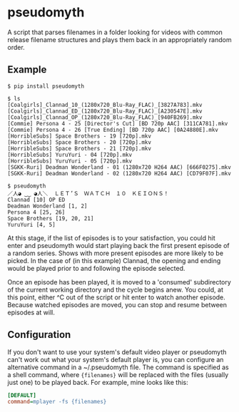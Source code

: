 # pseudomyth

A script that parses filenames in a folder looking for videos with common
release filename structures and plays them back in an appropriately random
order.

## Example

```
$ pip install pseudomyth

$ ls
[Coalgirls]_Clannad_10_(1280x720_Blu-Ray_FLAC)_[3827A783].mkv
[Coalgirls]_Clannad_ED_(1280x720_Blu-Ray_FLAC)_[A230547E].mkv
[Coalgirls]_Clannad_OP_(1280x720_Blu-Ray_FLAC)_[940FB269].mkv
[Commie] Persona 4 - 25 [Director's Cut] [BD 720p AAC] [311CA781].mkv
[Commie] Persona 4 - 26 [True Ending] [BD 720p AAC] [0A24880E].mkv
[HorribleSubs] Space Brothers - 19 [720p].mkv
[HorribleSubs] Space Brothers - 20 [720p].mkv
[HorribleSubs] Space Brothers - 21 [720p].mkv
[HorribleSubs] YuruYuri - 04 [720p].mkv
[HorribleSubs] YuruYuri - 05 [720p].mkv
[SGKK-Ruri] Deadman Wonderland - 01 (1280x720 H264 AAC) [666F0275].mkv
[SGKK-Ruri] Deadman Wonderland - 02 (1280x720 H264 AAC) [CD79F07F].mkv

$ pseudomyth 
／人◕ ‿‿ ◕人＼  ＬＥＴ’Ｓ　ＷＡＴＣＨ　１０　ＫＥＩＯＮＳ！
Clannad [10] OP ED 
Deadman Wonderland [1, 2] 
Persona 4 [25, 26] 
Space Brothers [19, 20, 21] 
YuruYuri [4, 5] 
```

At this stage, if the list of episodes is to your satisfaction, you could hit
enter and pseudomyth would start playing back the first present episode of a
random series. Shows with more present episodes are more likely to be picked.
In the case of (in this example) Clannad, the opening and ending would be
played prior to and following the episode selected.

Once an episode has been played, it is moved to a 'consumed' subdirectory of
the current working directory and the cycle begins anew. You could, at this
point, either ^C out of the script or hit enter to watch another episode.
Because watched episodes are moved, you can stop and resume between episodes at
will.

## Configuration

If you don't want to use your system's default video player or pseudomyth can't
work out what your system's default player is, you can configure an alternative
command in a ~/.pseudomyth file. The command is specified as a shell command,
where `{filenames}` will be replaced with the files (usually just one) to be
played back. For example, mine looks like this:

```ini
[DEFAULT]
command=mplayer -fs {filenames}
```
